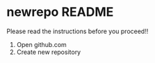 # newrepo README

Please read the instructions before you proceed!!
1. Open github.com
2. Create new repository
